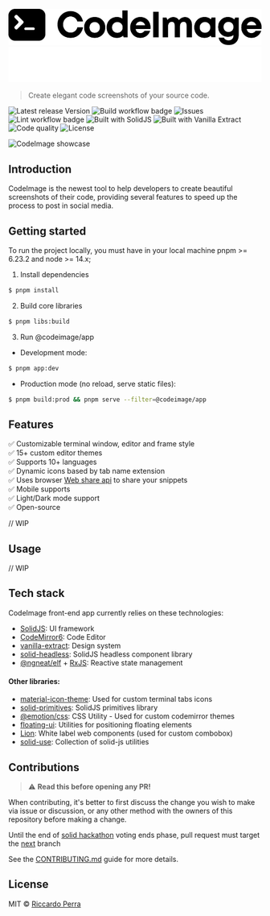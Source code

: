 ![CodeImage logo](https://github.com/riccardoperra/codeimage/blob/main/codeimage-logo-black.png#gh-light-mode-only)
![CodeImage logo](https://github.com/riccardoperra/codeimage/blob/main/codeimage-logo-white.png#gh-dark-mode-only)

> Create elegant code screenshots of your source code.

![Latest release Version](https://img.shields.io/badge/dynamic/json?color=success&label=Version&query=version&url=https%3A%2F%2Fraw.githubusercontent.com%2Friccardoperra%2Fcodeimage%2Fmain%2Fapps%2Fcodeimage%2Fpackage.json)
![Build workflow badge](https://img.shields.io/github/workflow/status/riccardoperra/codeimage/Build)
![Issues](https://img.shields.io/github/issues/riccardoperra/codeimage)
![Lint workflow badge](https://img.shields.io/github/workflow/status/riccardoperra/codeimage/Lint?label=lint)
![Built with SolidJS](https://img.shields.io/badge/Built%20with-SolidJS-blue)
![Built with Vanilla Extract](https://img.shields.io/badge/Built%20with-Vanilla%20Extract-ff69b4)
![Code quality](https://img.shields.io/lgtm/grade/javascript/github/riccardoperra/codeimage)
![License](https://img.shields.io/github/license/riccardoperra/codeimage)

![CodeImage showcase](https://i.imgur.com/9mrRo7n.gif)

## Introduction

CodeImage is the newest tool to help developers to create beautiful screenshots of their code, providing several
features to speed up the process to post in social media.

## Getting started

To run the project locally, you must have in your local machine pnpm >= 6.23.2 and node >= 14.x;

1. Install dependencies

```bash
$ pnpm install
```

2. Build core libraries

```bash
$ pnpm libs:build
```

3. Run @codeimage/app

- Development mode:
```bash
$ pnpm app:dev
```

- Production mode (no reload, serve static files):
```bash
$ pnpm build:prod && pnpm serve --filter=@codeimage/app
```

## Features

✅ Customizable terminal window, editor and frame style \
✅ 15+ custom editor themes \
✅ Supports 10+ languages \
✅ Dynamic icons based by tab name extension \
✅ Uses browser [Web share api](https://developer.mozilla.org/en-US/docs/Web/API/Navigator/share) to share your snippets \
✅ Mobile supports \
✅ Light/Dark mode support \
✅ Open-source

// WIP

## Usage

// WIP

## Tech stack

CodeImage front-end app currently relies on these technologies:

- [SolidJS](https://github.com/solidjs/solid): UI framework
- [CodeMirror6](https://codemirror.net/6/): Code Editor
- [vanilla-extract](https://github.com/seek-oss/vanilla-extract): Design system
- [solid-headless](https://github.com/LXSMNSYC/solid-headless): SolidJS headless component library
- [@ngneat/elf](https://github.com/ngneat/elf) + [RxJS](https://github.com/ReactiveX/rxjs): Reactive state management

#### Other libraries:

- [material-icon-theme](https://github.com/PKief/vscode-material-icon-theme): Used for custom terminal tabs icons
- [solid-primitives](https://github.com/solidjs-community/solid-primitives): SolidJS primitives library
- [@emotion/css](https://github.com/emotion-js/emotion/tree/main/packages/css): CSS Utility - Used for custom codemirror themes
- [floating-ui](https://github.com/floating-ui/floating-ui/): Utilities for positioning floating elements
- [Lion](https://github.com/ing-bank/lion): White label web components (used for custom combobox)
- [solid-use](https://github.com/LXSMNSYC/solid-use): Collection of solid-js utilities

## Contributions

> :warning: **Read this before opening any PR!**

When contributing, it's better to first discuss the change you wish to make via issue or discussion, or any other method with the owners of this repository before making a change.

Until the end of [solid hackathon](https://hack.solidjs.com/) voting ends phase, pull request must target the [next](https://github.com/riccardoperra/codeimage/tree/next) branch

See the [CONTRIBUTING.md](/CONTRIBUTING.md) guide for more details.

## License

MIT © [Riccardo Perra](https://github.com/riccardoperra)

